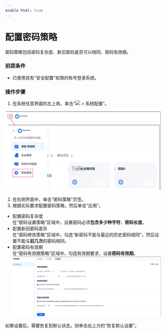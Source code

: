 ```yaml
---
enable html: true
---
```

# 配置密码策略

密码策略包括密码复杂度、新旧密码是否可以相同、密码有效期。

### 前提条件
* 已使用具有“安全配置”权限的账号登录系统。

### 操作步骤
1. 在系统任意界面的左上角，单击“![](fig/nine-point.png) > 系统配置”。      
  <img src="fig/系统配置-入口.png" style="zoom:50%">  
  
2. 在右侧界面中，单击“密码策略”页签。
3. 根据实际要求配置密码策略，然后单击“应用”。        
  * 配置密码复杂度         
    在“密码设置策略”区域中，设置密码必须**包含多少种字符**，**密码长度**。        
  * 配置新旧密码差异         
    在“密码修改策略”区域中，勾选“新密码不能与最近的历史密码相同”，然后设置不能与**前几次**的密码相同。     
  * 配置密码有效期       
    在“密码有效期策略”区域中，勾选有效期要求，设置**密码有效期**。      
    <img src="fig/密码策略.png" style="zoom:50%">
    
  如果设置后，需要恢复到默认状态，则单击右上方的“恢复默认设置”。